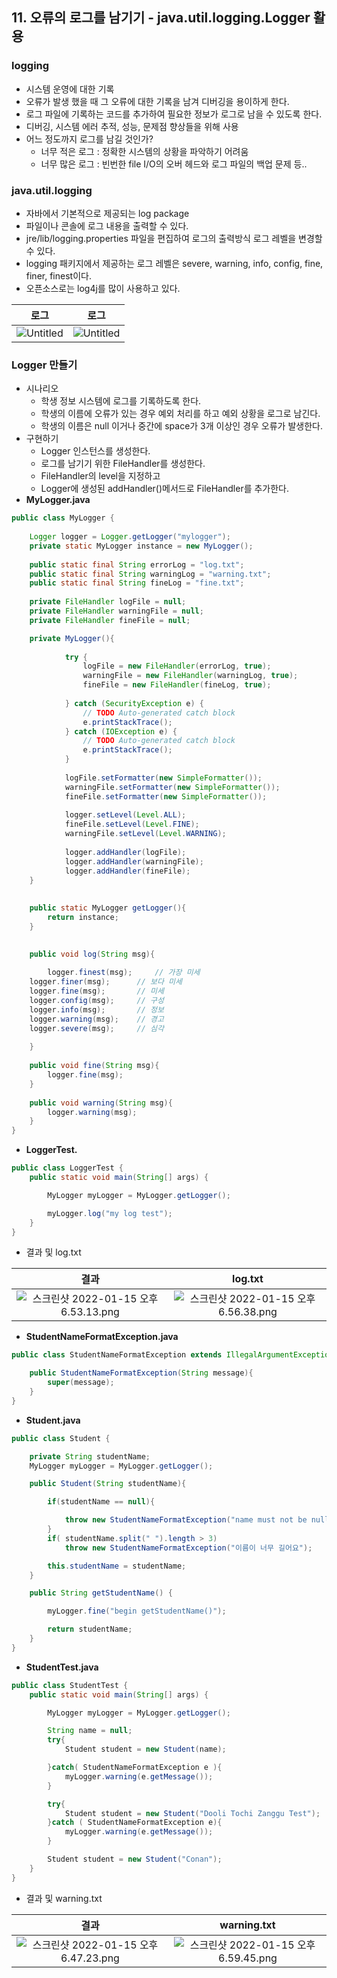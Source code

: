 ## 11. 오류의 로그를 남기기 - java.util.logging.Logger 활용

### logging

- 시스템 운영에 대한 기록
- 오류가 발생 했을 때 그 오류에 대한 기록을 남겨 디버깅을 용이하게 한다.
- 로그 파일에 기록하는 코드를 추가하여 필요한 정보가 로그로 남을 수 있도록 한다.
- 디버깅, 시스템 에러 추적, 성능, 문제점 향상들을 위해 사용
- 어느 정도까지 로그를 남길 것인가?
    - 너무 적은 로그 : 정확한 시스템의 상황을 파악하기 어려움
    - 너무 많은 로그 : 빈번한 file I/O의 오버 헤드와 로그 파일의 백업 문제 등..

### java.util.logging

- 자바에서 기본적으로 제공되는 log package
- 파일이나 콘솔에 로그 내용을 출력할 수 있다.
- jre/lib/logging.properties 파일을 편집하여 로그의 출력방식 로그 레벨을 변경할 수 있다.
- logging 패키지에서 제공하는 로그 레벨은 severe, warning, info, config, fine, finer, finest이다.
- 오픈소스로는 log4j를 많이 사용하고 있다.

|로그|로그|
|:-:|:-:|
|![Untitled](https://t1.daumcdn.net/cafeattach/1Dzpp/b7ffbc40b0eb956047caf6f7f1e33f84cc60ecfe)|![Untitled](https://t1.daumcdn.net/cafeattach/1Dzpp/008d666c54f78296e95f8cf09ca217f62c72ae77)|

### Logger 만들기

- 시나리오
    - 학생 정보 시스템에 로그를 기록하도록 한다.
    - 학생의 이름에 오류가 있는 경우 예외 처리를 하고 예외 상황을 로그로 남긴다.
    - 학생의 이름은 null 이거나 중간에 space가 3개 이상인 경우 오류가 발생한다.
- 구현하기
    - Logger 인스턴스를 생성한다.
    - 로그를 남기기 위한 FileHandler를 생성한다.
    - FileHandler의 level을 지정하고
    - Logger에 생성된 addHandler()메서드로 FileHandler를 추가한다.
- **MyLogger.java**

```java
public class MyLogger {
	
	Logger logger = Logger.getLogger("mylogger");
	private static MyLogger instance = new MyLogger();
	
	public static final String errorLog = "log.txt";
	public static final String warningLog = "warning.txt";
	public static final String fineLog = "fine.txt";
	
	private FileHandler logFile = null;
	private FileHandler warningFile = null;
	private FileHandler fineFile = null;

	private MyLogger(){
	
			try {
				logFile = new FileHandler(errorLog, true);
				warningFile = new FileHandler(warningLog, true);
				fineFile = new FileHandler(fineLog, true);
				
			} catch (SecurityException e) {
				// TODO Auto-generated catch block
				e.printStackTrace();
			} catch (IOException e) {
				// TODO Auto-generated catch block
				e.printStackTrace();
			}
	
			logFile.setFormatter(new SimpleFormatter());
			warningFile.setFormatter(new SimpleFormatter());
			fineFile.setFormatter(new SimpleFormatter());
			
			logger.setLevel(Level.ALL);
			fineFile.setLevel(Level.FINE);
			warningFile.setLevel(Level.WARNING);
			
			logger.addHandler(logFile);
			logger.addHandler(warningFile);
			logger.addHandler(fineFile);
	}	
	
	
	public static MyLogger getLogger(){
		return instance;
	}

	
	public void log(String msg){
		
		logger.finest(msg);     // 가장 미세
    logger.finer(msg);      // 보다 미세
    logger.fine(msg);       // 미세
    logger.config(msg);     // 구성
    logger.info(msg);       // 정보
    logger.warning(msg);    // 경고
    logger.severe(msg);     // 심각
		
	}
	
	public void fine(String msg){
		logger.fine(msg);
	}
	
	public void warning(String msg){
		logger.warning(msg);
	}
}
```

- **LoggerTest.**

```java
public class LoggerTest {
    public static void main(String[] args) {

        MyLogger myLogger = MyLogger.getLogger();

        myLogger.log("my log test");
    }
}
```

- 결과 및 log.txt

|결과|log.txt|
|:-:|:-:|
|![스크린샷 2022-01-15 오후 6.53.13.png](https://t1.daumcdn.net/cafeattach/1Dzpp/68ed030948a133301dc99a78660d583bae2c1c13)|![스크린샷 2022-01-15 오후 6.56.38.png](https://t1.daumcdn.net/cafeattach/1Dzpp/386acd9e88f2ae7a24125e3d721f9843984d1922)|

- **StudentNameFormatException.java**

```java
public class StudentNameFormatException extends IllegalArgumentException{

    public StudentNameFormatException(String message){
        super(message);
    }
}
```

- **Student.java**

```java
public class Student {

    private String studentName;
    MyLogger myLogger = MyLogger.getLogger();

    public Student(String studentName){

        if(studentName == null){

            throw new StudentNameFormatException("name must not be null");
        }
        if( studentName.split(" ").length > 3)
            throw new StudentNameFormatException("이름이 너무 길어요");

        this.studentName = studentName;
    }

    public String getStudentName() {

        myLogger.fine("begin getStudentName()");

        return studentName;
    }
}
```

- **StudentTest.java**

```java
public class StudentTest {
    public static void main(String[] args) {

        MyLogger myLogger = MyLogger.getLogger();

        String name = null;
        try{
            Student student = new Student(name);

        }catch( StudentNameFormatException e ){
            myLogger.warning(e.getMessage());
        }

        try{
            Student student = new Student("Dooli Tochi Zanggu Test");
        }catch ( StudentNameFormatException e){
            myLogger.warning(e.getMessage());
        }

        Student student = new Student("Conan");
    }
}
```

- 결과 및 warning.txt

|결과|warning.txt|
|:-:|:-:|
|![스크린샷 2022-01-15 오후 6.47.23.png](https://t1.daumcdn.net/cafeattach/1Dzpp/636b2378c6a79817c445a70a521d9a2a3bad4fb2)|![스크린샷 2022-01-15 오후 6.59.45.png](https://t1.daumcdn.net/cafeattach/1Dzpp/3eb298e2d19900923ad19992da4d8ee1bd49235e)|
